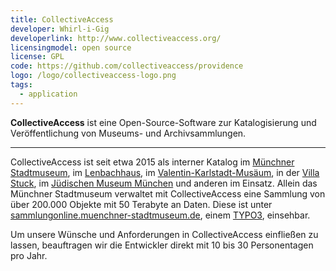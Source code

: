 ```yaml
---
title: CollectiveAccess
developer: Whirl-i-Gig
developerlink: http://www.collectiveaccess.org/
licensingmodel: open source
license: GPL
code: https://github.com/collectiveaccess/providence
logo: /logo/collectiveaccess-logo.png
tags:
  - application
---
```


**CollectiveAccess** ist eine Open-Source-Software zur Katalogisierung und Veröffentlichung von Museums- und Archivsammlungen.

---

CollectiveAccess ist seit etwa 2015 als interner Katalog im [Münchner Stadtmuseum](https://www.muenchner-stadtmuseum.de/), im [Lenbachhaus](https://www.lenbachhaus.de/), im [Valentin-Karlstadt-Musäum](https://www.valentin-karlstadt-musaeum.de/), in der [Villa Stuck](https://www.villastuck.de/), im [Jüdischen Museum München](https://www.juedisches-museum-muenchen.de/) und anderen im Einsatz.
Allein das Münchner Stadtmuseum verwaltet mit CollectiveAccess eine Sammlung von über 200.000 Objekte mit 50 Terabyte an Daten.
Diese ist unter [sammlungonline.muenchner-stadtmuseum.de](https://sammlungonline.muenchner-stadtmuseum.de), einem [TYPO3](typo3), einsehbar.

Um unsere Wünsche und Anforderungen in CollectiveAccess einfließen zu lassen, beauftragen wir die Entwickler direkt mit 10 bis 30 Personentagen pro Jahr.
